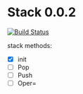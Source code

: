 # Stack 0.0.2

[![Build Status](https://travis-ci.org/rtv22/stack.svg?branch=master)](https://travis-ci.org/rtv22/stack)

stack methods:
- [X] init
- [ ] Pop
- [ ] Push
- [ ] Oper=
